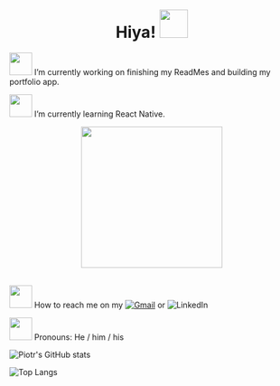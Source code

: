 

<div align='center' ><h1> Hiya! <img style='width: 50px' src='https://c.tenor.com/SNL9_xhZl9oAAAAi/waving-hand-joypixels.gif'>
</h1></div>

<img style='width: 40px' src='https://c.tenor.com/tKYbGz3wNCAAAAAi/catscafe-penguin.gif'> I’m currently working on finishing my ReadMes and building my portfolio app.<br/>

<img style='width: 40px' src='https://c.tenor.com/QxaNcV-WZTsAAAAi/ketofabrik-ketoonthego.gif'> I’m currently learning React Native.<br/>
<div align='center'><img style='width: 250px' src='https://c.tenor.com/F1XAiC9HVBMAAAAd/coding-codingisfun.gif'></div><br/>

<img style='width: 40px' src='https://c.tenor.com/hJGG4zkc4kYAAAAi/postbox-objects.gif'> How to reach me on my [![Gmail](https://img.shields.io/badge/Gmail-D14836?style=for-the-badge&logo=gmail&logoColor=white)](mailto:piotr.jankowski2204@gmail.com) or ![LinkedIn](https://img.shields.io/badge/linkedin-%230077B5.svg?style=for-the-badge&logo=linkedin&logoColor=white&link=https://www.linkedin.com/in/piotr-jankowski2204/)<br/>

<img style='width: 40px' src='https://c.tenor.com/DcDYpWonGbIAAAAi/budding-pop-cute.gif'> Pronouns: He / him / his <br/>

![Piotr's GitHub stats](https://github-readme-stats.vercel.app/api?username=janek2204&show_icons=true&theme=noctis_minimus)

![Top Langs](https://github-readme-stats.vercel.app/api/top-langs/?username=janek2204&show_icons=true&theme=noctis_minimus)



